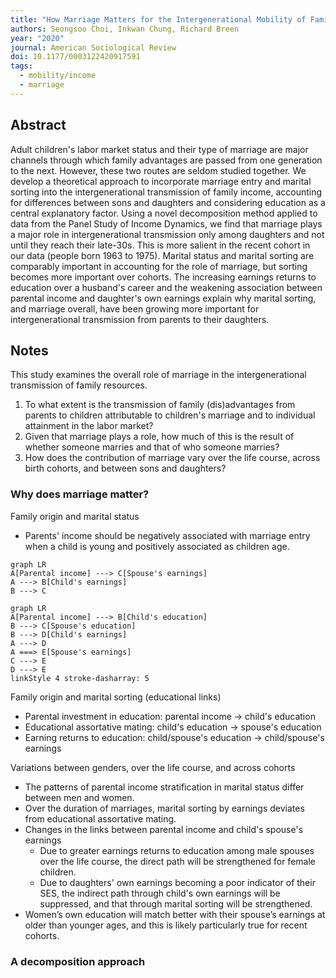```yaml
---
title: "How Marriage Matters for the Intergenerational Mobility of Family Income: Heterogeneity by Gender, Life Course, and Birth Cohort"
authors: Seongsoo Choi, Inkwan Chung, Richard Breen
year: "2020"
journal: American Sociological Review
doi: 10.1177/0003122420917591
tags:
  - mobility/income
  - marriage
---
```

## Abstract

Adult children's labor market status and their type of marriage are major channels through which family advantages are passed from one generation to the next. However, these two routes are seldom studied together. We develop a theoretical approach to incorporate marriage entry and marital sorting into the intergenerational transmission of family income, accounting for differences between sons and daughters and considering education as a central explanatory factor. Using a novel decomposition method applied to data from the Panel Study of Income Dynamics, we find that marriage plays a major role in intergenerational transmission only among daughters and not until they reach their late-30s. This is more salient in the recent cohort in our data (people born 1963 to 1975). Marital status and marital sorting are comparably important in accounting for the role of marriage, but sorting becomes more important over cohorts. The increasing earnings returns to education over a husband's career and the weakening association between parental income and daughter's own earnings explain why marital sorting, and marriage overall, have been growing more important for intergenerational transmission from parents to their daughters.

## Notes

This study examines the overall role of marriage in the intergenerational transmission of family resources.
1. To what extent is the transmission of family (dis)advantages from parents to children attributable to children's marriage and to individual attainment in the labor market?
2. Given that marriage plays a role, how much of this is the result of whether someone marries and that of who someone marries?
3. How does the contribution of marriage vary over the life course, across birth cohorts, and between sons and daughters?

### Why does marriage matter?

Family origin and marital status
- Parents' income should be negatively associated with marriage entry when a child is young and positively associated as children age.

```mermaid
graph LR
A[Parental income] ---> C[Spouse's earnings]
A ---> B[Child's earnings]
B ---> C
```

```mermaid
graph LR
A[Parental income] ---> B[Child's education]
B ---> C[Spouse's education]
B ---> D[Child's earnings]
A ---> D
A ===> E[Spouse's earnings]
C ---> E
D ---> E
linkStyle 4 stroke-dasharray: 5
```

Family origin and marital sorting (educational links)
- Parental investment in education: parental income -> child's education
- Educational assortative mating: child's education -> spouse's education
- Earning returns to education: child/spouse's education -> child/spouse's earnings

Variations between genders, over the life course, and across cohorts
- The patterns of parental income stratification in marital status differ between men and women.
- Over the duration of marriages, marital sorting by earnings deviates from educational assortative mating.
- Changes in the links between parental income and child's spouse's earnings
	- Due to greater earnings returns to education among male spouses over the life course, the direct path will be strengthened for female children.
	- Due to daughters' own earnings becoming a poor indicator of their SES, the indirect path through child's own earnings will be suppressed, and that through marital sorting will be strengthened.
- Women’s own education will match better with their spouse’s earnings at older than younger ages, and this is likely particularly true for recent cohorts.

### A decomposition approach

